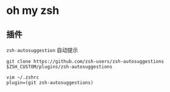 # oh my zsh



## 插件

`zsh-autosuggestion` 自动提示

```shell
git clone https://github.com/zsh-users/zsh-autosuggestions $ZSH_CUSTOM/plugins/zsh-autosuggestions

vim ~/.zshrc
plugin=(git zsh-autosuggestions)
```

